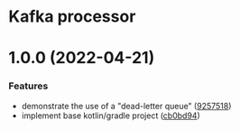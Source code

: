 # Kafka processor

# 1.0.0 (2022-04-21)


### Features

* demonstrate the use of a "dead-letter queue" ([9257518](https://github.com/okp4/template-kafka-processor/commit/9257518ddde3e4b8b791b1a0ba51fe758f019a2d))
* implement base kotlin/gradle project ([cb0bd94](https://github.com/okp4/template-kafka-processor/commit/cb0bd94fdbcfa18f2dda8aaa60bbdd1c61021f21))
